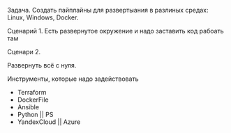 Задача.
Создать пайплайны для развертыания в разлиных средах: Linux, Windows, Docker.

Сценарий 1.
Есть развернутое окружение и надо заставить код рабоать там

Сценари 2.

Развернуть всё с нуля.

Инструменты, которые надо задействовать
- Terraform
- DockerFile
- Ansible
- Python || PS
- YandexCloud || Azure